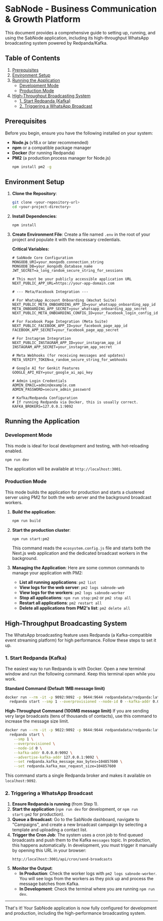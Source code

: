 
# SabNode - Business Communication & Growth Platform

This document provides a comprehensive guide to setting up, running, and using the SabNode application, including its high-throughput WhatsApp broadcasting system powered by Redpanda/Kafka.

## Table of Contents

1.  [Prerequisites](#prerequisites)
2.  [Environment Setup](#environment-setup)
3.  [Running the Application](#running-the-application)
    - [Development Mode](#development-mode)
    - [Production Mode](#production-mode)
4.  [High-Throughput Broadcasting System](#high-throughput-broadcasting-system)
    - [1. Start Redpanda (Kafka)](#1-start-redpanda-kafka)
    - [2. Triggering a WhatsApp Broadcast](#2-triggering-a-whatsapp-broadcast)

## Prerequisites

Before you begin, ensure you have the following installed on your system:
*   **Node.js** (v18.x or later recommended)
*   **npm** or a compatible package manager
*   **Docker** (for running Redpanda)
*   **PM2** (a production process manager for Node.js)
    ```bash
    npm install pm2 -g
    ```

## Environment Setup

1.  **Clone the Repository**:
    ```bash
    git clone <your-repository-url>
    cd <your-project-directory>
    ```

2.  **Install Dependencies**:
    ```bash
    npm install
    ```

3.  **Create Environment File**:
    Create a file named `.env` in the root of your project and populate it with the necessary credentials.

    **Critical Variables:**
    ```env
    # SabNode Core Configuration
    MONGODB_URI=your_mongodb_connection_string
    MONGODB_DB=your_mongodb_database_name
    JWT_SECRET=a_long_random_secure_string_for_sessions

    # This must be your publicly accessible application URL
    NEXT_PUBLIC_APP_URL=https://your-app-domain.com

    # --- Meta/Facebook Integration ---

    # For WhatsApp Account Onboarding (Wachat Suite)
    NEXT_PUBLIC_META_ONBOARDING_APP_ID=your_whatsapp_onboarding_app_id
    META_ONBOARDING_APP_SECRET=your_whatsapp_onboarding_app_secret
    NEXT_PUBLIC_META_ONBOARDING_CONFIG_ID=your_facebook_login_config_id_for_whatsapp

    # For Facebook Page Integration (Meta Suite)
    NEXT_PUBLIC_FACEBOOK_APP_ID=your_facebook_page_app_id
    FACEBOOK_APP_SECRET=your_facebook_page_app_secret
    
    # For Instagram Integration
    NEXT_PUBLIC_INSTAGRAM_APP_ID=your_instagram_app_id
    INSTAGRAM_APP_SECRET=your_instagram_app_secret
    
    # Meta Webhooks (for receiving messages and updates)
    META_VERIFY_TOKEN=a_random_secure_string_for_webhooks

    # Google AI for Genkit Features
    GOOGLE_API_KEY=your_google_ai_api_key

    # Admin Login Credentials
    ADMIN_EMAIL=admin@example.com
    ADMIN_PASSWORD=secure_admin_password

    # Kafka/Redpanda Configuration
    # If running Redpanda via Docker, this is usually correct.
    KAFKA_BROKERS=127.0.0.1:9092
    ```

## Running the Application

### Development Mode

This mode is ideal for local development and testing, with hot-reloading enabled.

```bash
npm run dev
```
The application will be available at `http://localhost:3001`.

### Production Mode

This mode builds the application for production and starts a clustered server using PM2 for both the web server and the background broadcast workers.

1.  **Build the application**:
    ```bash
    npm run build
    ```
2.  **Start the production cluster**:
    ```bash
    npm run start:pm2
    ```
    This command reads the `ecosystem.config.js` file and starts both the Next.js web application and the dedicated broadcast workers in the background.

3.  **Managing the Application**:
    Here are some common commands to manage your application with PM2:
    *   **List all running applications**: `pm2 list`
    *   **View logs for the web server**: `pm2 logs sabnode-web`
    *   **View logs for the workers**: `pm2 logs sabnode-worker`
    *   **Stop all applications**: `npm run stop:pm2` or `pm2 stop all`
    *   **Restart all applications**: `pm2 restart all`
    *   **Delete all applications from PM2's list**: `pm2 delete all`

## High-Throughput Broadcasting System

The WhatsApp broadcasting feature uses Redpanda (a Kafka-compatible event streaming platform) for high performance. Follow these steps to set it up.

### 1. Start Redpanda (Kafka)

The easiest way to run Redpanda is with Docker. Open a new terminal window and run the following command. Keep this terminal open while you work.

**Standard Command (Default 1MB message limit)**
```bash
docker run --rm -it -p 9092:9092 -p 9644:9644 redpandadata/redpanda:latest \
  redpanda start --smp 1 --overprovisioned --node-id 0 --kafka-addr 0.0.0.0:9092 --advertise-kafka-addr 127.0.0.1:9092
```

**High-Throughput Command (100MB message limit)**
If you are sending very large broadcasts (tens of thousands of contacts), use this command to increase the message size limit.
```bash
docker run --rm -it -p 9022:9092 -p 9644:9644 redpandadata/redpanda:latest \
  redpanda start \
    --smp 1 \
    --overprovisioned \
    --node-id 0 \
    --kafka-addr 0.0.0.0:9092 \
    --advertise-kafka-addr 127.0.0.1:9092 \
    --set redpanda.kafka_message_max_bytes=104857600 \
    --set redpanda.kafka_max_request_size=104857600
```
This command starts a single Redpanda broker and makes it available on `localhost:9092`.

### 2. Triggering a WhatsApp Broadcast

1.  **Ensure Redpanda is running** (from Step 1).
2.  **Start the application** (`npm run dev` for development, or `npm run start:pm2` for production).
3.  **Queue a Broadcast**: Go to the SabNode dashboard, navigate to "Campaigns", and create a new broadcast campaign by selecting a template and uploading a contact list.
4.  **Trigger the Cron Job**: The system uses a cron job to find queued broadcasts and push them to the Kafka `messages` topic. In production, this happens automatically. In development, you must trigger it manually by opening this URL in your browser:
    ```
    http://localhost:3001/api/cron/send-broadcasts
    ```
5.  **Monitor the Output**:
    *   **In Production**: Check the worker logs with `pm2 logs sabnode-worker`. You will see logs from the workers as they pick up and process the message batches from Kafka.
    *   **In Development**: Check the terminal where you are running `npm run dev`.

---
That's it! Your SabNode application is now fully configured for development and production, including the high-performance broadcasting system.
